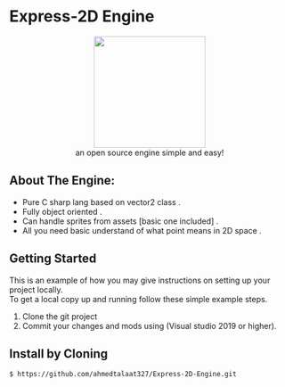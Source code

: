 # Express-2D Engine</br> 
<p align="center">
<img src=https://user-images.githubusercontent.com/26097164/139533903-02945f3a-cef0-4297-b336-634d9f1c430e.png width="200" height="200" />
</br>  an open source engine simple and easy!
</p>

<!-- ABOUT THE PROJECT -->
## About The Engine:</br>
* Pure C sharp lang based on vector2 class .
* Fully object oriented .
* Can handle sprites from assets [basic one included] .
* All you need basic understand of what point means in 2D space .


<!-- GETTING STARTED -->
## Getting Started

This is an example of how you may give instructions on setting up your project locally.</br>
To get a local copy up and running follow these simple example steps.
1. Clone the git project
2. Commit your changes and mods using (Visual studio 2019 or higher).

## Install by Cloning

```
$ https://github.com/ahmedtalaat327/Express-2D-Engine.git
```
